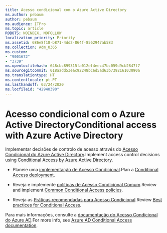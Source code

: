 ```yaml
---
title: Acesso condicional com o Azure Active Directory
ms.author: pebaum
author: pebaum
ms.audience: ITPro
ms.topic: article
ROBOTS: NOINDEX, NOFOLLOW
localization_priority: Priority
ms.assetid: 686e8f18-b871-4dd2-864f-8562947ab583
ms.collection: Adm_O365
ms.custom:
- "9001672"
- "3739"
ms.openlocfilehash: 648cbc899315fa012ef4eec47bc059d9cb2847f7
ms.sourcegitcommit: 018aadd53eac92248bc6d5ad63b739216103090a
ms.translationtype: HT
ms.contentlocale: pt-PT
ms.lasthandoff: 03/24/2020
ms.locfileid: "42940390"
---
```

# <a name="conditional-access-with-azure-active-directory"></a><span data-ttu-id="3d867-102">Acesso condicional com o Azure Active Directory</span><span class="sxs-lookup"><span data-stu-id="3d867-102">Conditional access with Azure Active Directory</span></span>

<span data-ttu-id="3d867-103">Implementar decisões de controlo de acesso através do [Acesso Condicional do Azure Active Directory](https://docs.microsoft.com/azure/active-directory/conditional-access/overview).</span><span class="sxs-lookup"><span data-stu-id="3d867-103">Implement access control decisions using [Conditional Access by Azure Active Directory](https://docs.microsoft.com/azure/active-directory/conditional-access/overview).</span></span>

- <span data-ttu-id="3d867-104">Planeie uma [implementação de Acesso Condicional](https://docs.microsoft.com/azure/active-directory/conditional-access/plan-conditional-access).</span><span class="sxs-lookup"><span data-stu-id="3d867-104">Plan a [Conditional Access deployment](https://docs.microsoft.com/azure/active-directory/conditional-access/plan-conditional-access).</span></span> 

- <span data-ttu-id="3d867-105">Reveja e implemente [políticas de Acesso Condicional Comum](https://docs.microsoft.com/azure/active-directory/conditional-access/concept-conditional-access-policy-common).</span><span class="sxs-lookup"><span data-stu-id="3d867-105">Review and implement [Common Conditional Access policies](https://docs.microsoft.com/azure/active-directory/conditional-access/concept-conditional-access-policy-common).</span></span>

- <span data-ttu-id="3d867-106">Reveja as [Práticas recomendadas para Acesso Condicional](https://docs.microsoft.com/azure/active-directory/conditional-access/best-practices).</span><span class="sxs-lookup"><span data-stu-id="3d867-106">Review [Best practices for Conditional Access](https://docs.microsoft.com/azure/active-directory/conditional-access/best-practices).</span></span>

<span data-ttu-id="3d867-107">Para mais informações, consulte a [documentação do Acesso Condicional do Azure AD](https://docs.microsoft.com/azure/active-directory/conditional-access/).</span><span class="sxs-lookup"><span data-stu-id="3d867-107">For more info, see [Azure AD Conditional Access documentation](https://docs.microsoft.com/azure/active-directory/conditional-access/).</span></span>
